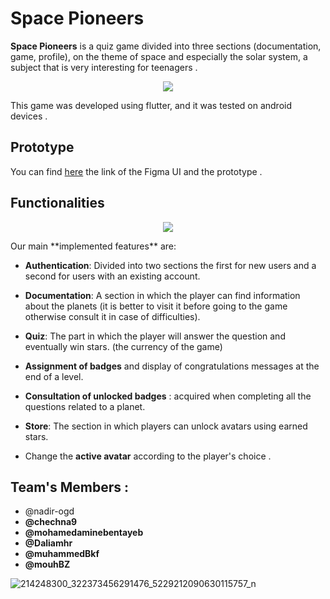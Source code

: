 # Space Pioneers 

**Space Pioneers** is a quiz game divided into three sections (documentation, game, profile), on the theme of space and especially the solar system, a subject that is very interesting for teenagers .

<p align="center">
  <img src="https://user-images.githubusercontent.com/58882164/126245076-44be1541-5620-43b9-b08d-3b34162ffb60.png">
</p>

This game was developed using flutter, and it was tested on android devices .
## Prototype 
You can find  [here](https://www.figma.com/file/TDxUvo22iGmvY282r6bwB5/SPACE-PIONEERS?node-id=0%3A1) the link of the Figma UI and the prototype . 

## Functionalities 
<p align="center">
  <img src="https://user-images.githubusercontent.com/58882164/126244675-93f38bc3-a4fb-4db6-9ef5-73252c5856a9.png">
</p>
Our main **implemented features** are:

- **Authentication**: Divided into two sections the first for new users and a second for users with an existing account.

- **Documentation**: A section in which the player can find information about the planets (it is better to visit it before going to the game otherwise consult it in case of difficulties).

- **Quiz**: The part in which the player will answer the question and eventually win stars. (the currency of the game)

- **Assignment of badges** and display of congratulations messages at the end of a level. 

- **Consultation of unlocked badges** : acquired when completing all the questions related to a planet.

- **Store**: The section in which players can unlock avatars using earned stars.

- Change the **active avatar** according to the player's choice .

## Team's Members :
- @nadir-ogd 
- **@chechna9** 
- **@mohamedaminebentayeb** 
- **@Daliamhr** 
- **@muhammedBkf** 
- **@mouhBZ**

![214248300_322373456291476_5229212090630115757_n](https://user-images.githubusercontent.com/58882164/126243745-b63c08a9-1cf3-4421-8121-f25488d028af.jpg)
